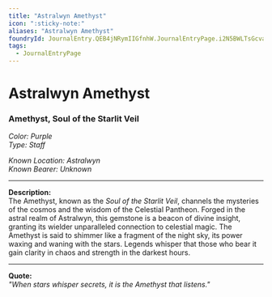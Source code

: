 ```yaml
---
title: "Astralwyn Amethyst"
icon: ":sticky-note:"
aliases: "Astralwyn Amethyst"
foundryId: JournalEntry.QEB4jNRymIIGfnhW.JournalEntryPage.i2N5BWLTsGcvaI29
tags:
  - JournalEntryPage
---
```


# Astralwyn Amethyst
### Amethyst, Soul of the Starlit Veil  

*Color: Purple*  
*Type: Staff*  

*Known Location: Astralwyn*  
*Known Bearer: Unknown*  

---  

**Description:**  
The Amethyst, known as the *Soul of the Starlit Veil*, channels the mysteries of the cosmos and the wisdom of the Celestial Pantheon. Forged in the astral realm of Astralwyn, this gemstone is a beacon of divine insight, granting its wielder unparalleled connection to celestial magic. The Amethyst is said to shimmer like a fragment of the night sky, its power waxing and waning with the stars. Legends whisper that those who bear it gain clarity in chaos and strength in the darkest hours.  

---  

**Quote:**  
*"When stars whisper secrets, it is the Amethyst that listens."*